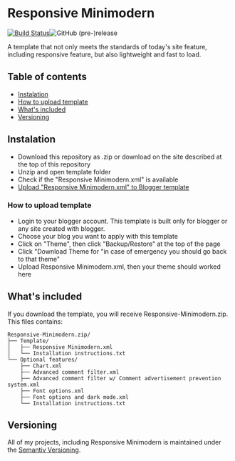 # Responsive Minimodern
[![Build Status](https://img.shields.io/travis/Ichigayamate/Responsive-Minimodern.svg)](https://travis-ci.org/twbs/bootstrap)![GitHub (pre-)release](https://img.shields.io/github/release/Ichigayamate/Responsive-Minimodern/all.svg)

A template that not only meets the standards of today's site feature, including responsive feature, but also lightweight and fast to load.
## Table of contents
- [Instalation](#instalation)
- [How to upload template](#how-to-upload-template)
- [What's included](#whats-included)
- [Versioning](#versioning)
## Instalation
- Download this repository as .zip or download on the site described at the top of this repository
- Unzip and open template folder
- Check if the "Responsive Minimodern.xml" is available
- [Upload "Responsive Minimodern.xml" to Blogger template](#how-to-upload-template)
### How to upload template
- Login to your blogger account. This template is built only for blogger or any site created with blogger.
- Choose your blog you want to apply with this template
- Click on "Theme", then click "Backup/Restore" at the top of the page
- Click "Download Theme for "in case of emergency you should go back to that theme"
- Upload Responsive Minimodern.xml, then your theme should worked here
## What's included
If you download the template, you will receive Responsive-Minimodern.zip. This files contains:
```
Responsive-Minimodern.zip/
├── Template/
│   ├── Responsive Minimodern.xml
│   └── Installation instructions.txt
└── Optional features/
    ├── Chart.xml
    ├── Advanced comment filter.xml
    ├── Advanced comment filter w/ Comment advertisement prevention system.xml
    ├── Font options.xml
    ├── Font options and dark mode.xml
    └── Installation instructions.txt
```
## Versioning
All of my projects, including Responsive Minimodern is maintained under the [Semantiv Versioning](https://semver.org/).
